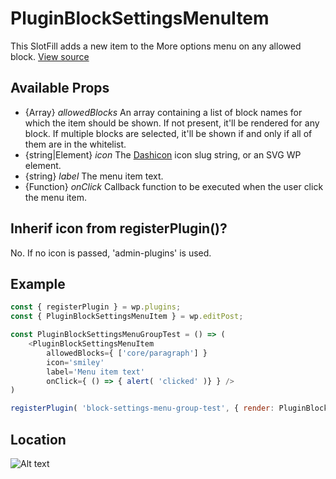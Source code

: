# PluginBlockSettingsMenuItem
This SlotFill adds a new item to the More options menu on any allowed block.
[View source](https://github.com/WordPress/gutenberg/blob/master/packages/edit-post/src/components/block-settings-menu/plugin-block-settings-menu-item.js)


## Available Props
 * {Array} *allowedBlocks* An array containing a list of block names for which the item should be shown. If not present, it'll be rendered for any block. If multiple blocks are selected, it'll be shown if and only if all of them are in the whitelist.
 * {string|Element} *icon* The [Dashicon](https://developer.wordpress.org/resource/dashicons/) icon slug string, or an SVG WP element.
 * {string} *label* The menu item text.
 * {Function} *onClick* Callback function to be executed when the user click the menu item.

 ## Inherif icon from registerPlugin()?
No. If no icon is passed, 'admin-plugins' is used.

## Example
```js
const { registerPlugin } = wp.plugins;
const { PluginBlockSettingsMenuItem } = wp.editPost;

const PluginBlockSettingsMenuGroupTest = () => (
	<PluginBlockSettingsMenuItem
		allowedBlocks={ ['core/paragraph'] }
		icon='smiley'
		label='Menu item text'
		onClick={ () => { alert( 'clicked' )} } />
)

registerPlugin( 'block-settings-menu-group-test', { render: PluginBlockSettingsMenuGroupTest } );
```
## Location

![Alt text](https://github.com/10up/slotfill-and-filter-demos/tree/master/assets/images/plugin-block-settings-menu-item-screenshot.png?raw=true "PluginBlockSettingsMenuItem Location")